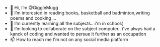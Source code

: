 - 👋 Hi, I’m @GiggleMugg
- 👀 I’m interested in reading books, basketball and badminton,writing poems and  cooking ...
- 🌱 I’m currently learning all the subjects.. i'm in school:)
- 💞️ I’m looking to collaborate on the subject computer.. i've alwys had a kanck of coding and wanted to persue it further as an occupation
- 📫 How to reach me I'm not on any social media platform

<!---
GiggleMugg/GiggleMugg is a ✨ special ✨ repository because its `README.md` (this file) appears on your GitHub profile.
You can click the Preview link to take a look at your changes.
--->
